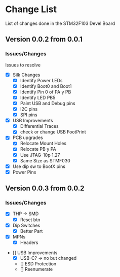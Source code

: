 # Change List
List of changes done in the STM32F103 Devel Board
## Version 0.0.2 from 0.0.1
### Issues/Changes
Issues to resolve
* [X] Silk Changes
  * [X] Identify Power LEDs
  * [X] Identify Boot0 and Boot1
  * [X] Identify Pin 0 of PA y PB
  * [X] Identify LED PB5
  * [X] Paint USB and Debug pins
  * [X] I2C pins
  * [X] SPI pins
* [X] USB Improvements
  * [x] Differential Traces
  * [X] check or change USB FootPrint
* [X] PCB upgrades
  * [X] Relocate Mount Holes
  * [X] Relocate PB y PA 
  * [X] Use JTAG-10p 1.27
  * [X] Same Size as STMF030
* [x] Use dip sw to BootX pins
* [x] Power Pins

## Version 0.0.3 from 0.0.2
### Issues/Changes
* [x] THP -> SMD
  * [x] Reset btn
* [x] Dip Switches
  * [x] Better Part
* [X] MPNs
  * [X] Headers
* [] USB Improvements
  * [X] USB-C? -> no but changed
  * [] ESD Protection
  * [] Reenumerate